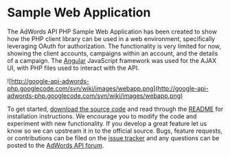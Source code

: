 # Sample Web Application #

The AdWords API PHP Sample Web Application has been created to show how the PHP client library can be used in a web environment, specifically leveraging OAuth for authorization.  The functionality is very limited for now, showing the client accounts, campaigns within an account, and the details of a campaign.  The [Angular](http://angularjs.org/) JavaScript framework was used for the AJAX UI, with PHP files used to interact with the API.

![http://google-api-adwords-php.googlecode.com/svn/wiki/images/webapp.png](http://google-api-adwords-php.googlecode.com/svn/wiki/images/webapp.png)

To get started, [download the source code](http://code.google.com/p/google-api-adwords-php/downloads/list?can=2&q=Apps%3DSampleWebapp) and read through the [README](http://code.google.com/p/google-api-adwords-php/source/browse/apps/sample-webapp/README) for installation instructions.  We encourage you to modify the code and experiment with new functionality. If you develop a great feature let us know so we can upstream it in to the official source.  Bugs, feature requests, or contributions can be filed on the [issue tracker](http://code.google.com/p/google-api-adwords-php/issues/list) and any questions can be posted to the [AdWords API forum](http://code.google.com/apis/adwords/forum.html).